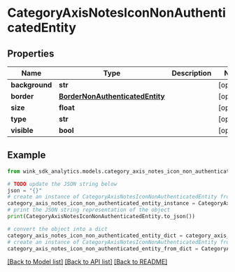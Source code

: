 # CategoryAxisNotesIconNonAuthenticatedEntity


## Properties

Name | Type | Description | Notes
------------ | ------------- | ------------- | -------------
**background** | **str** |  | [optional] 
**border** | [**BorderNonAuthenticatedEntity**](BorderNonAuthenticatedEntity.md) |  | [optional] 
**size** | **float** |  | [optional] 
**type** | **str** |  | [optional] 
**visible** | **bool** |  | [optional] 

## Example

```python
from wink_sdk_analytics.models.category_axis_notes_icon_non_authenticated_entity import CategoryAxisNotesIconNonAuthenticatedEntity

# TODO update the JSON string below
json = "{}"
# create an instance of CategoryAxisNotesIconNonAuthenticatedEntity from a JSON string
category_axis_notes_icon_non_authenticated_entity_instance = CategoryAxisNotesIconNonAuthenticatedEntity.from_json(json)
# print the JSON string representation of the object
print(CategoryAxisNotesIconNonAuthenticatedEntity.to_json())

# convert the object into a dict
category_axis_notes_icon_non_authenticated_entity_dict = category_axis_notes_icon_non_authenticated_entity_instance.to_dict()
# create an instance of CategoryAxisNotesIconNonAuthenticatedEntity from a dict
category_axis_notes_icon_non_authenticated_entity_from_dict = CategoryAxisNotesIconNonAuthenticatedEntity.from_dict(category_axis_notes_icon_non_authenticated_entity_dict)
```
[[Back to Model list]](../README.md#documentation-for-models) [[Back to API list]](../README.md#documentation-for-api-endpoints) [[Back to README]](../README.md)


